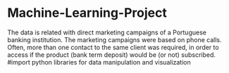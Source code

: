 # Machine-Learning-Project
The data is related with direct marketing campaigns of a Portuguese banking institution. The marketing campaigns were based on phone calls. Often, more than one contact to the same client was required, in order to access if the product (bank term deposit) would be (or not) subscribed. #import python libraries for data manipulation and visualization
